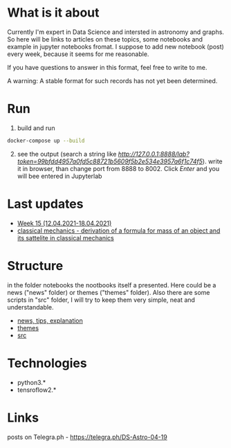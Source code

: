 # What is it about
Currently I'm expert in Data Science and intersted in astronomy and graphs.
So here will be links to articles on these topics, some notebooks and example in jupyter notebooks fromat. I suppose to add new notebook (post) every week, because it seems for me reasonable.

If you have questions to answer in this format, feel free to write to me.

A warning:
A stable format for such records has not yet been determined.

# Run
1. build and run
```bash
docker-compose up --build
```
2. see the output (search a string like *http://127.0.0.1:8888/lab?token=99bfdd4957a0fd5c88721b5609f5b2e534e3957a6f1c74f5*). write it in browser, than change port from 8888 to 8002. Click *Enter* and you will bee entered in Jupyterlab

# Last updates
* [Week 15 (12.04.2021-18.04.2021)](notebooks/blog/week_15.ipynb)
* [classical mechanics - derivation of a formula for mass of an object and its sattelite in classical mechanics](notebooks/themes/classical_mecanics.ipynb)

# Structure
in the folder notebooks the nootbooks itself a presented. 
Here could be a news ("news" folder) or themes ("themes" folder). Also there are some scripts in "src" folder, I will try to keep them very simple, neat and understandable.
* [news, tips, explanation](/notebooks/blogs)
* [themes](/notebooks/themes)
* [src](/notebooks/src)

# Technologies
* python3.*
* tensroflow2.*

# Links
posts on Telegra.ph - https://telegra.ph/DS-Astro-04-19
